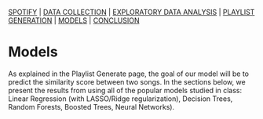 [SPOTIFY](https://lovespotify.github.io/) | [DATA COLLECTION](https://lovespotify.github.io/data) | [EXPLORATORY DATA ANALYSIS](https://lovespotify.github.io/eda) | [PLAYLIST GENERATION](https://lovespotify.github.io/playlistgeneration) | [MODELS](https://lovespotify.github.io/models) | [CONCLUSION](https://lovespotify.github.io/conclusions)

# Models
As explained in the Playlist Generate page, the goal of our model will be to predict the similarity score between two songs. In the sections below, we present the results from using all of the popular models studied in class: Linear Regression (with LASSO/Ridge regularization), Decision Trees, Random Forests, Boosted Trees, Neural Networks).


